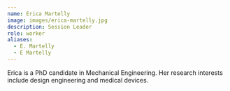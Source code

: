 ```yaml
---
name: Erica Martelly
image: images/erica-martelly.jpg
description: Session Leader
role: worker
aliases:
  - E. Martelly
  - E Martelly
---
```


Erica is a PhD candidate in Mechanical Engineering. Her research interests include design engineering and medical devices.
